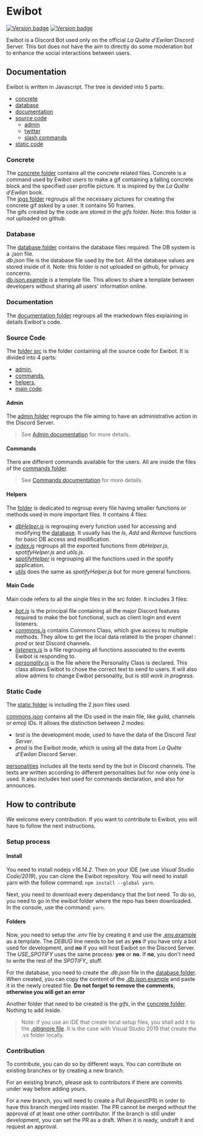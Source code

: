 # Ewibot

[![Version badge](https://badgen.net/github/release/Titch88/ewibot)](https://github.com/Titch88/ewibot) [![Version badge](https://badgen.net/github/branches/Titch88/ewibot)](https://github.com/Titch88/ewibot)

Ewibot is a Discord Bot used only on the official *La Quête d'Ewilan* Discord Server.
This bot does not have the aim to directly do some moderation but to enhance the social interactions between users. 

## Documentation
Ewibot is written in Javascript. The tree is devided into 5 parts: 

- [concrete](#concrete)
- [database](#database)
- [documentation](#documentation)
- [source code](#source-code)
	- [admin](./doc/admin.md)
	- [twitter](./doc/twitter.md)
	- [slash commands](./doc/slashCommands.md)
- [static code](#static-code)

### Concrete
The [concrete folder](./concrete) contains all the concrete related files. Concrete is a command used by Ewibot users to
make a gif containing a falling concrete block and the specified user profile picture. It is inspired by the 
*La Quête d'Ewilan* book.  
The [jpgs folder](./concrete/jpgs) regroups all the necessary pictures for creating the concrete gif asked by a user. It 
contains 50 frames.  
The gifs created by the code are stored in the *gifs* folder. Note: this folder *is not* uploaded on github.

### Database
The [database folder](./db) contains the database files required. The DB system is a .json file.   
*db.json* file is the database file used by the bot. All the database values are stored inside of it. Note: this folder 
*is not* uploaded on github, for privacy concerns.  
[db.json.example](./db/db.json.example) is a template file. This allows to share a template between developers without 
sharing all users' information online.

### Documentation
The [documentation folder](./doc) regroups all the markedown files explaining in details Ewibot's code.

### Source Code
The [folder src](./src) is the folder containing all the source code for Ewibot. It is divided into 4 parts: 
- [admin](#admin), 
- [commands](#commands), 
- [helpers](#helpers),
- [main code](#main-code).

#### Admin
The [admin folder](./src/admin) regroups the file aiming to have an administrative action in the Discord Server. 
> See [Admin documentation](./doc/admin.md) for more details.

#### Commands
There are different commands available for the users. All are inside the files of the [commands folder](./src/commands). 
> See [Commands documentation](./doc/commands.md) for more details.

#### Helpers
The [folder](./src/helpers) is dedicated to regroup every file having smaller functions or methods used in more important
files. It contains 4 files:  
* _[dbHelper.js](./src/helpers/dbHelper.js)_ is regrouping every function used for accessing and modifying the 
[database](#database). It usually has the _Is_, _Add_ and _Remove_ functions for basic DB access and modification.  
* _[index.js](.src/helpers/index.js)_ regroups all the exported functions from _dbHelper.js_, _spotifyHelper.js_ and 
_utils.js_.  
* _[spotifyHelper](.src/helpers/spotifyHelper.js)_ is regrouping all the functions used in the spotify application.  
* _[utils](.src/helpers/utils.js)_ does the same as _spotifyHelper.js_ but for more general functions.

#### Main Code
Main code refers to all the single files in the src folder. It includes 3 files:
* _[bot.js](./src/bot.js)_ is the principal file containing all the major Discord features required to make the bot 
functional, such as client login and event listeners.
* _[commons.js](./src/commons.js)_ contains Commons Class, which give access to multiple methods. They allow to get the 
local data related to the proper channel : *prod* or *test* Discord channels.
* _[listeners.js](./src/listeners.js)_ is a file regrouping all functions associated to the events Ewibot is responding to.
* _[personality.js](./src/personality.js)_ is the file where the Personality Class is declared. This class allows Ewibot 
to chose the correct text to send to users. It will also allow admins to change Ewibot personality, but is still _work in
progress_.

### Static Code
The [static folder](./static) is including the 2 json files used.

[commons.json](./src/commons.json) contains all the IDs used in the main file, like guild, channels or emoji IDs. 
It allows the distinction between 2 modes:
* _test_ is the development mode, used to have the data of the Discord *Test Server*.
* _prod_ is the Ewibot mode, which is using all the data from *La Quête d'Ewilan* Discord Server. 

[personalities](./src/personalities) includes all the texts send by the bot in Discord channels. The texts are
written according to different personalities but for now only one is used. It also includes text used for commands declaration,
and also for announces.

## How to contribute
We welcome every contribution. If you want to contribute to Ewibot, you will have to follow the next instructions.

### Setup process
#### Install
You need to install nodejs *v16.14.2*. Then on your IDE (we use _Visual Studio Code/2019_), you can clone the Ewibot repository. 
You will need to install yarn with the follow command: ```npm install --global yarn```.

Next, you need to download every dependancy that the bot need. To do so, you need to go in the ewibot folder where the repo has
been downloaded. In the console, use the command: ```yarn```.

#### Folders
Now, you need to setup the *.env* file by creating it and use the [.env.example](.env.example) as a template.  The *DEBUG*
line needs to be set as **yes** if you have only a bot used for development, and **no** if you will host Ewibot on the 
Discord Server.  The *USE_SPOTIFY* uses the same process: **yes** or **no**. If **no**, you don't need to write the rest of
the *SPOTIFY_* stuff.

For the database, you need to create the *.db.json* file in the [database folder](./db). When created, you can copy the 
content of the [.db.json.example](./db/db.json.example) and paste it in the newly created file. **Do not forget to remove
the comments, otherwise you will get an error**

Another folder that need to be created is the *gifs*, in the [concrete folder](./concrete). Nothing to add inside.

> Note: if you use an IDE that create local setup files, you shall add it to the [.gitignore file](.gitignore). It is the case 
with Visual Studio 2019 that create the *.vs* folder locally.

### Contribution
To contribute, you can do so by different ways. You can contribute on existing branches or by creating a new branch. 

For an existing branch, please ask to contributors if there are commits under way before adding yours. 

For a new branch, you will need to create a *Pull Request*(PR) in order to have this branch merged into master. The PR 
cannot be merged without the approval of at least one other contributor. If the branch is still under development, you can
set the PR as a draft. When it is ready, undraft it and request an approval.
